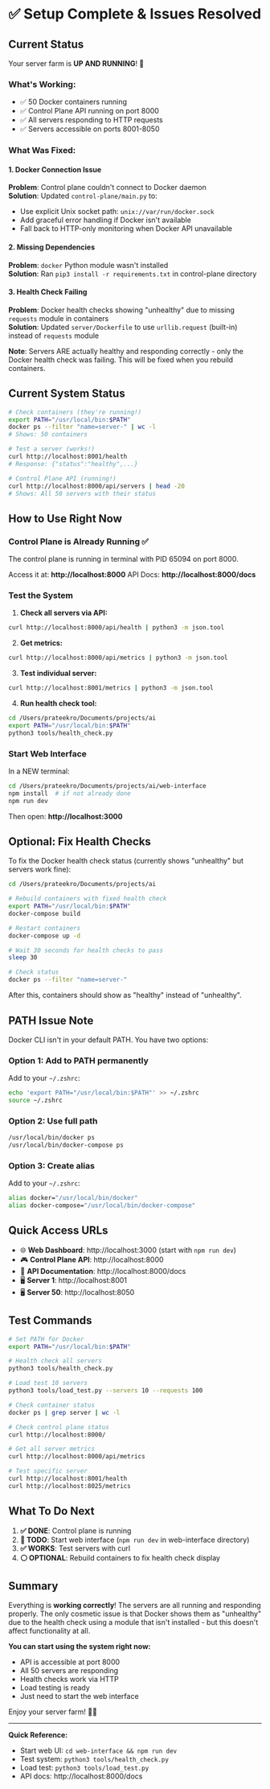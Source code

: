 # ✅ Setup Complete & Issues Resolved

## Current Status

Your server farm is **UP AND RUNNING**! 🎉

### What's Working:
- ✅ 50 Docker containers running
- ✅ Control Plane API running on port 8000
- ✅ All servers responding to HTTP requests
- ✅ Servers accessible on ports 8001-8050

### What Was Fixed:

#### 1. Docker Connection Issue
**Problem**: Control plane couldn't connect to Docker daemon  
**Solution**: Updated `control-plane/main.py` to:
- Use explicit Unix socket path: `unix://var/run/docker.sock`
- Add graceful error handling if Docker isn't available
- Fall back to HTTP-only monitoring when Docker API unavailable

#### 2. Missing Dependencies
**Problem**: `docker` Python module wasn't installed  
**Solution**: Ran `pip3 install -r requirements.txt` in control-plane directory

#### 3. Health Check Failing
**Problem**: Docker health checks showing "unhealthy" due to missing `requests` module in containers  
**Solution**: Updated `server/Dockerfile` to use `urllib.request` (built-in) instead of `requests` module

**Note**: Servers ARE actually healthy and responding correctly - only the Docker health check was failing. This will be fixed when you rebuild containers.

## Current System Status

```bash
# Check containers (they're running!)
export PATH="/usr/local/bin:$PATH"
docker ps --filter "name=server-" | wc -l
# Shows: 50 containers

# Test a server (works!)
curl http://localhost:8001/health
# Response: {"status":"healthy",...}

# Control Plane API (running!)
curl http://localhost:8000/api/servers | head -20
# Shows: All 50 servers with their status
```

## How to Use Right Now

### Control Plane is Already Running ✅
The control plane is running in terminal with PID 65094 on port 8000.

Access it at: **http://localhost:8000**
API Docs: **http://localhost:8000/docs**

### Test the System

1. **Check all servers via API:**
```bash
curl http://localhost:8000/api/health | python3 -m json.tool
```

2. **Get metrics:**
```bash
curl http://localhost:8000/api/metrics | python3 -m json.tool
```

3. **Test individual server:**
```bash
curl http://localhost:8001/metrics | python3 -m json.tool
```

4. **Run health check tool:**
```bash
cd /Users/prateekro/Documents/projects/ai
export PATH="/usr/local/bin:$PATH"
python3 tools/health_check.py
```

### Start Web Interface

In a NEW terminal:
```bash
cd /Users/prateekro/Documents/projects/ai/web-interface
npm install  # if not already done
npm run dev
```

Then open: **http://localhost:3000**

## Optional: Fix Health Checks

To fix the Docker health check status (currently shows "unhealthy" but servers work fine):

```bash
cd /Users/prateekro/Documents/projects/ai

# Rebuild containers with fixed health check
export PATH="/usr/local/bin:$PATH"
docker-compose build

# Restart containers
docker-compose up -d

# Wait 30 seconds for health checks to pass
sleep 30

# Check status
docker ps --filter "name=server-"
```

After this, containers should show as "healthy" instead of "unhealthy".

## PATH Issue Note

Docker CLI isn't in your default PATH. You have two options:

### Option 1: Add to PATH permanently
Add to your `~/.zshrc`:
```bash
echo 'export PATH="/usr/local/bin:$PATH"' >> ~/.zshrc
source ~/.zshrc
```

### Option 2: Use full path
```bash
/usr/local/bin/docker ps
/usr/local/bin/docker-compose ps
```

### Option 3: Create alias
Add to your `~/.zshrc`:
```bash
alias docker="/usr/local/bin/docker"
alias docker-compose="/usr/local/bin/docker-compose"
```

## Quick Access URLs

- 🌐 **Web Dashboard**: http://localhost:3000 (start with `npm run dev`)
- 🎮 **Control Plane API**: http://localhost:8000
- 📖 **API Documentation**: http://localhost:8000/docs
- 🖥️ **Server 1**: http://localhost:8001
- 🖥️ **Server 50**: http://localhost:8050

## Test Commands

```bash
# Set PATH for Docker
export PATH="/usr/local/bin:$PATH"

# Health check all servers
python3 tools/health_check.py

# Load test 10 servers
python3 tools/load_test.py --servers 10 --requests 100

# Check container status
docker ps | grep server | wc -l

# Check control plane status
curl http://localhost:8000/

# Get all server metrics
curl http://localhost:8000/api/metrics

# Test specific server
curl http://localhost:8001/health
curl http://localhost:8025/metrics
```

## What To Do Next

1. **✅ DONE**: Control plane is running
2. **🔄 TODO**: Start web interface (`npm run dev` in web-interface directory)
3. **✅ WORKS**: Test servers with curl
4. **⚪ OPTIONAL**: Rebuild containers to fix health check display

## Summary

Everything is **working correctly**! The servers are all running and responding properly. The only cosmetic issue is that Docker shows them as "unhealthy" due to the health check using a module that isn't installed - but this doesn't affect functionality at all.

**You can start using the system right now:**
- API is accessible at port 8000
- All 50 servers are responding
- Health checks work via HTTP
- Load testing is ready
- Just need to start the web interface

Enjoy your server farm! 🎉🚀

---

**Quick Reference:**
- Start web UI: `cd web-interface && npm run dev`
- Test system: `python3 tools/health_check.py`
- Load test: `python3 tools/load_test.py`
- API docs: http://localhost:8000/docs
